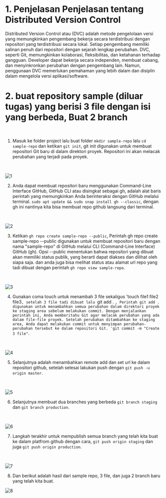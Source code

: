 # 1. Penjelasan Penjelasan tentang Distributed Version Control

Distributed Version Control atau (DVC) adalah metode pengelolaan versi yang memungkinkan pengembang bekerja secara terdistribusi dengan repositori yang terdistribusi secara lokal. Setiap pengembang memiliki salinan penuh dari repositori dengan sejarah lengkap perubahan. DVC, seperti Git, memungkinkan kolaborasi, fleksibilitas, dan ketahanan terhadap gangguan. Developer dapat bekerja secara independen, membuat cabang, dan menyinkronkan perubahan dengan pengembang lain. Namun, penggunaan DVC memerlukan pemahaman yang lebih dalam dan disiplin dalam mengelola versi aplikasi/software.
<br/>

# 2. buat repository sample (diluar tugas) yang berisi 3 file dengan isi yang berbeda, Buat 2 branch
<br/>

1.  Masuk ke folder project lalu buat folder `mkdir sample-repo` lalu `cd sample-repo` dan ketikan `git init`, git init digunakan untuk membuat repositori Git baru di dalam direktori proyek. Repositori ini akan melacak perubahan yang terjadi pada proyek.
<br/>

![1](/week-2/Version-Control-System/img/1.png)
<br/>

2.  Anda dapat membuat repositori baru menggunakan Command-Line Interface GitHub, GitHub CLI atau disingkat sebagai gh, adalah alat baris perintah yang memungkinkan Anda berinteraksi dengan GitHub melalui terminal. `sudo apt update && sudo snap install gh --classic`, dengan gh ini nantinya kita bisa membuat repo github langsung dari terminal.
<br/>

![2](/week-2/Version-Control-System/img/2.png)
<br/>

3. Ketikan `gh repo create sample-repo --public`, Perintah gh repo create sample-repo --public digunakan untuk membuat repositori baru dengan nama "sample-repo" di GitHub melalui CLI (Command-Line Interface) GitHub (gh). Opsi --public menentukan bahwa repositori yang dibuat akan memiliki status publik, yang berarti dapat diakses dan dilihat oleh siapa saja. dan anda juga bisa melihat status atau alamat url repo yang tadi dibuat dengan perintah `gh repo view sample-repo`.
<br/>

![3](/week-2/Version-Control-System/img/3.png)
<br/>

4. Gunakan coma touch untuk menambah 3 file sekaligus 'touch file1 file2 file3`, setelah 3 file tadi dibuat lalu `git add . `, Perintah git add . digunakan untuk menambahkan semua perubahan dalam direktori proyek ke staging area sebelum melakukan commit. Dengan menjalankan perintah ini, Anda memberitahu Git agar melacak perubahan yang ada dalam file-file proyek. Setelah perubahan ditambahkan ke staging area, Anda dapat melakukan commit untuk menyimpan perubahan-perubahan tersebut ke dalam repositori Git. 'git commit -m "Create 3 file"`.
<br/>

![4](/week-2/Version-Control-System/img/4.png)
<br/>

5. Selanjutnya adalah menambahkan remote add dan set url ke dalam repositori github, setelah selesai lakukan push dengan `git push -u origin master`.
<br/>

![5](/week-2/Version-Control-System/img/5.png)
<br/>

6. Selanjutnya membuat dua branches yang berbeda `git branch staging` dan `git branch production`.
<br/>

![6](/week-2/Version-Control-System/img/6.png)
<br/>

7. Langkah terakhir untuk mempublish semua branch yang telah kita buat ke dalam platfrom github dengan cara, `git push origin staging` dan juga `git push origin production`.
<br/>

![7](/week-2/Version-Control-System/img/7.png)
<br/>

8. Dan berikut adalah hasil dari sample repo, 3 file, dan juga 2 branch baru yang telah kita buat.

![8](/week-2/Version-Control-System/img/8.png)

